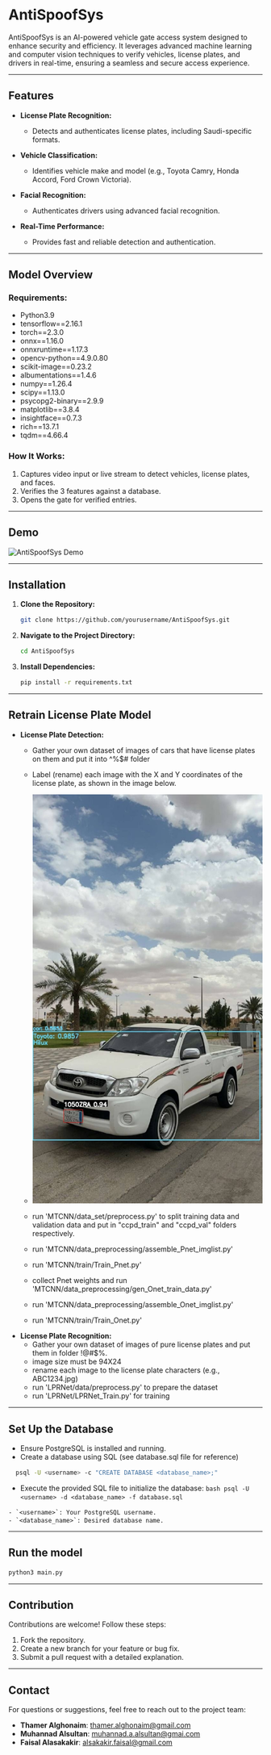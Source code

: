 # AntiSpoofSys

AntiSpoofSys is an AI-powered vehicle gate access system designed to enhance security and efficiency. It leverages advanced machine learning and computer vision techniques to verify vehicles, license plates, and drivers in real-time, ensuring a seamless and secure access experience.

---

## Features

- **License Plate Recognition:**
  - Detects and authenticates license plates, including Saudi-specific formats.
 

- **Vehicle Classification:**
  - Identifies vehicle make and model (e.g., Toyota Camry, Honda Accord, Ford Crown Victoria).

- **Facial Recognition:**
  - Authenticates drivers using advanced facial recognition.


- **Real-Time Performance:**
  - Provides fast and reliable detection and authentication.

---

## Model Overview

### **Requirements:**
-  Python3.9
-  tensorflow==2.16.1
-  torch==2.3.0
-  onnx==1.16.0
-  onnxruntime==1.17.3
-  opencv-python==4.9.0.80
-  scikit-image==0.23.2
-  albumentations==1.4.6
-  numpy==1.26.4
-  scipy==1.13.0
-  psycopg2-binary==2.9.9
-  matplotlib==3.8.4
-  insightface==0.7.3
-  rich==13.7.1
-  tqdm==4.66.4

### **How It Works:**
1. Captures video input or live stream to detect vehicles, license plates, and faces.
2. Verifies the 3 features against a database.
3. Opens the gate for verified entries.

---

## Demo

![AntiSpoofSys Demo](result.gif)



---

## Installation

1. **Clone the Repository:**
   ```bash
   git clone https://github.com/yourusername/AntiSpoofSys.git
   ```

2. **Navigate to the Project Directory:**
   ```bash
   cd AntiSpoofSys
   ```

3. **Install Dependencies:**
   ```bash
   pip install -r requirements.txt
   ```


 ---
## Retrain License Plate Model
- **License Plate Detection:**
  - Gather your own dataset of images of cars that have license plates on them and put it into ^%$# folder
  - Label (rename) each image with the X and Y coordinates of the license plate, as shown in the image below.
  - ![Lable images](image4.jpg)
  - run 'MTCNN/data_set/preprocess.py' to split training data and validation data and put in "ccpd_train" and "ccpd_val" folders respectively.
  - run 'MTCNN/data_preprocessing/assemble_Pnet_imglist.py'
  - run 'MTCNN/train/Train_Pnet.py'
    
  - collect Pnet weights and run 'MTCNN/data_preprocessing/gen_Onet_train_data.py'
  - run 'MTCNN/data_preprocessing/assemble_Onet_imglist.py'
  - run 'MTCNN/train/Train_Onet.py'
- **License Plate Recognition:**
  - Gather your own dataset of images of pure license plates and put them in folder !@#$%.
  - image size must be 94X24
  - rename each image to the license plate characters (e.g., ABC1234.jpg)
  - run 'LPRNet/data/preprocess.py' to prepare the dataset
  - run 'LPRNet/LPRNet_Train.py' for training

---

## Set Up the Database
   - Ensure PostgreSQL is installed and running.
   - Create a database using SQL (see database.sql file for reference)
   ```bash
     psql -U <username> -c "CREATE DATABASE <database_name>;"
   ```
   - Execute the provided SQL file to initialize the database:
    ```bash
    psql -U <username> -d <database_name> -f database.sql
    ```

    - `<username>`: Your PostgreSQL username.
    - `<database_name>`: Desired database name.
    
---


## Run the model
   ```bash
   python3 main.py
   ```


---

## Contribution

Contributions are welcome! Follow these steps:
1. Fork the repository.
2. Create a new branch for your feature or bug fix.
3. Submit a pull request with a detailed explanation.

---

## Contact

For questions or suggestions, feel free to reach out to the project team:
- **Thamer Alghonaim**: thamer.alghonaim@gmail.com
- **Muhannad Alsultan**: muhannad.a.alsultan@gmai.com
- **Faisal Alasakakir**: alsakakir.faisal@gmail.com

